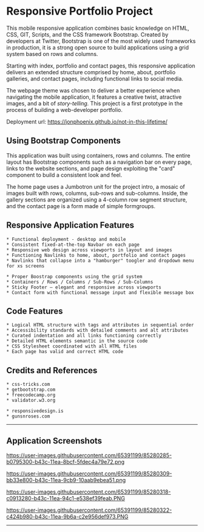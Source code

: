 # Responsive Portfolio Project

This mobile responsive application combines basic knowledge on HTML, CSS, GIT, Scripts, and the CSS framework Bootstrap. Created by developers at Twitter, Bootstrap is one of the most widely used frameworks in production, it is a strong open source to build applications using a grid system based on rows and columns.

Starting with index, portfolio and contact pages, this responsive application delivers an extended structure comprised by home, about, portfolio galleries, and contact pages, including functional links to social media.

The webpage theme was chosen to deliver a better experience when navigating the mobile application, it features a creative twist, atractive images, and a bit of *story-telling.* This project is a first prototype in the process of building a web-developer portfolio.


Deployment url: https://jonphoenix.github.io/not-in-this-lifetime/


## Using Bootstrap Components

This application was built using containers, rows and columns. The entire layout has Bootstrap components such as a navigation bar on every page, links to the website sections, and page design exploiting the "card" component to build a consistent look and feel.

The home page uses a Jumbotron unit for the project intro, a mosaic of images built with rows, columns, sub-rows and sub-columns. Inside, the gallery sections are organized using a 4-column row segment structure, and the contact page is a form made of simple formgroups.

## Responsive Application Features

```
* Functional deployment - desktop and mobile
* Consistent fixed-at-the-top Navbar on each page
* Responsive web design across viewports in layout and images
* Functioning Navlinks to home, about, portfolio and contact pages
* Navlinks that collapse into a "hamburger" toogler and dropdown menu for xs screens

* Proper Boostrap components using the grid system
* Containers / Rows / Columns / Sub-Rows / Sub-Columns
* Sticky Footer – elegant and responsive across viewports
* Contact form with functional message input and flexible message box
```

## Code Features

```
* Logical HTML structure with tags and attributes in sequential order
* Accessibility standards with detailed comments and alt attributes
* Curated indentation and all links functioning correctly
* Detailed HTML elements semantic in the source code
* CSS Stylesheet coordinated with all HTML files
* Each page has valid and correct HTML code
```

## Credits and References

```
* css-tricks.com
* getbootstrap.com
* freecodecamp.org
* validator.w3.org

* responsivedesign.is
* gunsnroses.com
```
- - -

## Application Screenshots

https://user-images.githubusercontent.com/65391199/85280285-b0795300-b43c-11ea-8bcf-5fdec4a79e72.png

https://user-images.githubusercontent.com/65391199/85280309-bb33e800-b43c-11ea-9cb9-10aab9ebea51.png

https://user-images.githubusercontent.com/65391199/85280318-c0913280-b43c-11ea-94c1-e538ef39feab.PNG

https://user-images.githubusercontent.com/65391199/85280322-c424b980-b43c-11ea-9b6a-c2e956def973.PNG

- - -
